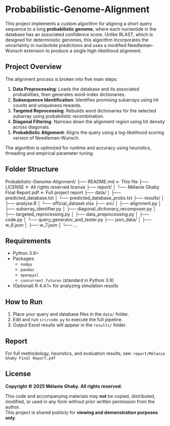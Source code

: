 # Probabilistic-Genome-Alignment

This project implements a custom algorithm for aligning a short query sequence to a long **probabilistic genome**, where each nucleotide in the database has an associated confidence score. Unlike BLAST, which is designed for deterministic genomes, this algorithm incorporates the uncertainty in nucleotide predictions and uses a modified Needleman-Wunsch extension to produce a single high-likelihood alignment.

## Project Overview

The alignment process is broken into five main steps:

1. **Data Preprocessing**: Loads the database and its associated probabilities, then generates word-index dictionaries.
2. **Subsequence Identification**: Identifies promising subarrays using hit counts and uniqueness rewards.
3. **Targeted Reprocessing**: Rebuilds word dictionaries for the selected subarray using probabilistic recombination.
4. **Diagonal Filtering**: Narrows down the alignment region using hit density across diagonals.
5. **Probabilistic Alignment**: Aligns the query using a log-likelihood scoring version of Needleman-Wunsch.

The algorithm is optimized for runtime and accuracy using heuristics, threading and empirical parameter tuning.

## Folder Structure
Probabilistic-Genome-Alignment/
├── README.md ← This file
├── LICENSE ← All rights reserved license
├── report/
│ └── Mélanie Ghaby Final Report.pdf ← Full project report
├── data/
│ ├── predicted_database.txt
│ └── predicted_database_probs.txt
├── results/
│ ├── analyse.R
│ └── official_dataset.xlsx
├── src/
│ ├── alignment.py
│ ├── subarray_identifier.py
│ ├── diagonal_dictionary_recomposer.py
│ ├── targeted_reprocessing.py
│ ├── data_preprocessing.py
│ ├── code.py
│ └── query_generator_and_tester.py
├── json_data/
│ ├── w_6.json
│ ├── w_7.json
│ └── ...

## Requirements

- Python 3.9+
- Packages:
  - `numpy`
  - `pandas`
  - `openpyxl`
  - `concurrent.futures` (standard in Python 3.9)
- (Optional) R 4.4.1+ for analyzing simulation results

## How to Run

1. Place your query and database files in the `data/` folder.
2. Edit and run `src/code.py` to execute the full pipeline.
3. Output Excel results will appear in the `results/` folder.

## Report

For full methodology, heuristics, and evaluation results, see:
`report/Mélanie Ghaby Final Report.pdf`

## License

**Copyright © 2025 Mélanie Ghaby. All rights reserved.**

This code and accompanying materials may **not** be copied, distributed, modified, or used in any form without prior written permission from the author.  
This project is shared publicly for **viewing and demonstration purposes only**.

